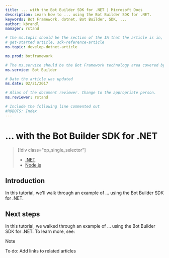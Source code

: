 ```yaml
---
title: ... with the Bot Builder SDK for .NET | Microsoft Docs
description: Learn how to ... using the Bot Builder SDK for .NET.
keywords: Bot Framework, dotnet, Bot Builder, SDK, ...
author: kbrandl
manager: rstand

# the ms.topic should be the section of the IA that the article is in, with the suffix -article. Some examples:
# get-started article, sdk-reference-article
ms.topic: develop-dotnet-article

ms.prod: botframework

# The ms.service should be the Bot Framework technology area covered by the article, e.g., Bot Builder, LUIS, Azure Bot Service
ms.service: Bot Builder

# Date the article was updated
ms.date: 02/21/2017

# Alias of the document reviewer. Change to the appropriate person.
ms.reviewer: rstand

# Include the following line commented out
#ROBOTS: Index
---
```

# ... with the Bot Builder SDK for .NET
> [!div class="op_single_selector"]
> * [.NET](bot-framework-dotnet-howto-audio-calls.md)
> * [Node.js](bot-framework-nodejs-howto-audio-calls.md)
>

## Introduction

In this tutorial, we'll walk through an example of ... using the Bot Builder SDK for .NET. 

## Next steps

In this tutorial, we walked through an example of ... using the Bot Builder SDK for .NET. 
To learn more, see:

> [!NOTE]
> To do: Add links to related articles